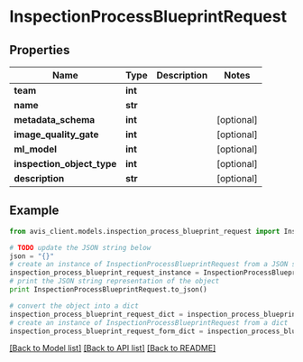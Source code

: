 # InspectionProcessBlueprintRequest


## Properties

Name | Type | Description | Notes
------------ | ------------- | ------------- | -------------
**team** | **int** |  | 
**name** | **str** |  | 
**metadata_schema** | **int** |  | [optional] 
**image_quality_gate** | **int** |  | [optional] 
**ml_model** | **int** |  | [optional] 
**inspection_object_type** | **int** |  | [optional] 
**description** | **str** |  | [optional] 

## Example

```python
from avis_client.models.inspection_process_blueprint_request import InspectionProcessBlueprintRequest

# TODO update the JSON string below
json = "{}"
# create an instance of InspectionProcessBlueprintRequest from a JSON string
inspection_process_blueprint_request_instance = InspectionProcessBlueprintRequest.from_json(json)
# print the JSON string representation of the object
print InspectionProcessBlueprintRequest.to_json()

# convert the object into a dict
inspection_process_blueprint_request_dict = inspection_process_blueprint_request_instance.to_dict()
# create an instance of InspectionProcessBlueprintRequest from a dict
inspection_process_blueprint_request_form_dict = inspection_process_blueprint_request.from_dict(inspection_process_blueprint_request_dict)
```
[[Back to Model list]](../README.md#documentation-for-models) [[Back to API list]](../README.md#documentation-for-api-endpoints) [[Back to README]](../README.md)


